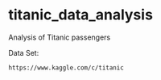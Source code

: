 # titanic_data_analysis

Analysis of Titanic passengers

Data Set:
```
https://www.kaggle.com/c/titanic
```
